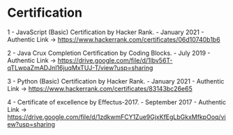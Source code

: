 # Certification

1 - JavaScript (Basic) Certification by Hacker Rank. - January 2021 - Authentic Link -> https://www.hackerrank.com/certificates/06d10740b1b6 

2 - Java Crux Completion Certification by Coding Blocks. - July 2019 - Authentic Link -> https://drive.google.com/file/d/1lbv56T-qTLwpaZmADJnl16juqMxTUJ-T/view?usp=sharing

3 - Python (Basic) Certification by Hacker Rank. - January 2021 - Authentic Link -> https://www.hackerrank.com/certificates/83143bc26e65

4 - Certificate of excellence by Effectus-2017. - September 2017 - Authentic Link -> https://drive.google.com/file/d/1zdkwmFCY1Zue9GjxKfEgLbGkxMfkpOoq/view?usp=sharing 
